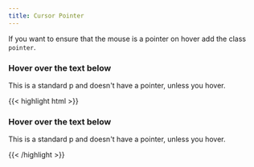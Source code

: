 ```yaml
---
title: Cursor Pointer
---
```

If you want to ensure that the mouse is a pointer on hover add the class `pointer`.

<div class="card">
    <h3>Hover over the text below</h3>
    <p class="pointer">This is a standard p and doesn't have a pointer, unless you hover.</p>
</div>

<div class="mt-3 mb-4">
{{< highlight html >}}
<div class="card">
    <h3>Hover over the text below</h3>
    <p class="pointer">This is a standard p and doesn't have a pointer, unless you hover.</p>
</div>
{{< /highlight >}}
</div>
